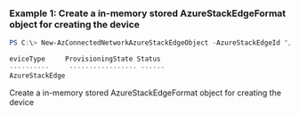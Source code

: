 ### Example 1: Create a in-memory stored AzureStackEdgeFormat object for creating the device
```powershell
PS C:\> New-AzConnectedNetworkAzureStackEdgeObject -AzureStackEdgeId "/subscriptions/xxxxx-00000-xxxxx-00000/resourcegroups/myResources/providers/Microsoft.DataBoxEdge/dataBoxEdgeDevices/myAse1"

eviceType     ProvisioningState Status
----------     ----------------- ------
AzureStackEdge
```
Create a in-memory stored AzureStackEdgeFormat object for creating the device